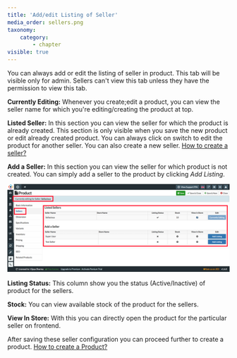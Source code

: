 ```yaml
---
title: 'Add/edit Listing of Seller'
media_order: sellers.png
taxonomy:
    category:
        - chapter
visible: true
---
```


You can always add or edit the listing of seller in product. This tab will be visible only for admin. Sellers can't view this tab unless they have the permission to view this tab.

**Currently Editing:** Whenever you create;edit a product, you can view the seller name for which you're editing/creating the product at top.

**Listed Seller:** In this section you can view the seller for which the product is already created. This section is only visible when you save the new product or edit already created product. You can always click on switch to edit the product for another seller. You can also create a new seller. [How to create a seller?](https://www.sellacious.com/learn/user-profiles/seller-profiles) 

**Add a Seller:** In this section you can view the seller for which product is not created. You can simply add a seller to the product by clicking _Add Listing_.

![](sellers.png)

**Listing Status:** This column show you the status (Active/Inactive) of product for the sellers.

**Stock:** You can view available stock of the product for the sellers.

**View In Store:** With this you can directly open the product for the particular seller on frontend.

After saving these seller configuration you can proceed further to create a product. [How to create a Product?](https://www.sellacious.com/learn/product/add-a-product)